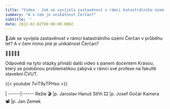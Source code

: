 ```yaml
---
title: "Video - Jak se vyvíjela zastavěnost v rámci katastrálního území Čerčan v průběhu let?"
summary: "A v čem je unikátnost Čerčan?"
subtitle: ''
date: 2022-02-02T00:00:00.000Z
---
```


📌Jak se vyvíjela zastavěnost v rámci katastrálního území Čerčan v průběhu let? A v čem mimo jiné je unikátnost Čerčan?  

🌳🌳🌳🌳🌳

Odpovědi na tyto otázky přináší další video s panem docentem Krásou, který se podobnou problematikou zabývá v rámci své profese na fakultě stavební ČVUT.   

{{< youtube 7viT9yTPHso >}}

| 
------|------
Režie 🎬 |p. Jaroslav Hanuš
Střih 🎞️ |p. Josef Gočár
Kamera 📽️ |p. Jan Zemek
